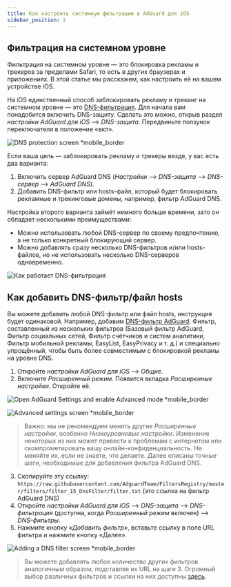 ```yaml
---
title: Как настроить системную фильтрацию в AdGuard для iOS
sidebar_position: 2
---
```


## Фильтрация на системном уровне

Фильтрация на системном уровне — это блокировка рекламы и трекеров за пределами Safari, то есть в других браузерах и приложениях. В этой статье мы расскажем, как настроить её на вашем устройстве iOS.

На iOS единственный способ заблокировать рекламу и трекинг на системном уровне — это [DNS-фильтрация](https://adguard-dns.io/kb/general/dns-filtering/). Для начала вам понадобится включить DNS-защиту. Сделать это можно, открыв раздел *настройки AdGuard для iOS* —> *DNS-защита*. Передвиньте ползунок переключателя в положение «вкл».

![DNS protection screen *mobile_border](https://cdn.adtidy.org/public/Adguard/Blog/ios_dns_protection.PNG)

Если ваша цель — заблокировать рекламу и трекеры везде, у вас есть два варианта:

1. Включить сервер AdGuard DNS (*Настройки* —> *DNS-защита* —> *DNS-сервер* —> *AdGuard DNS*).
2. Добавить DNS-фильтр или hosts-файл, который будет блокировать рекламные и трекинговые домены, например, фильтр AdGuard DNS.

Настройка второго варианта займёт немного больше времени, зато он обладает несколькими преимуществами:

* Можно использовать любой DNS-сервер по своему предпочтению, а не только конкретный блокирующий сервер.
* Можно добавлять сразу несколько DNS-фильтров и/или hosts-файлов, но не использовать несколько DNS-серверов одновременно.

![Как работает DNS-фильтрация](https://cdn.adtidy.org/public/Adguard/kb/DNS_filtering/how_dns_filtering_works_en.png)

## Как добавить DNS-фильтр/файл hosts

Вы можете добавить любой DNS-фильтр или файл hosts, инструкция будет одинаковой. Например, добавим [DNS-фильтр AdGuard](https://github.com/AdguardTeam/AdguardSDNSFilter). Фильтр, составленный из нескольких фильтров (Базовый фильтр AdGuard, Фильтр социальных сетей, Фильтр счётчиков и систем аналитики, Фильтр мобильной рекламы, EasyList, EasyPrivacy и т. д.) и специально упрощённый, чтобы быть более совместимым с блокировкой рекламы на уровне DNS.

1. Откройте *настройки AdGuard для iOS* —> *Общие*.
2. Включите *Расширенный режим*. Появится вкладка *Расширенные настройки*. Откройте её.

![Open AdGuard Settings and enable Advanced mode *mobile_border](https://cdn.adtidy.org/public/Adguard/Release_notes/iOS/v4.0/advanced_mode_en.jpg)

![Advanced settings screen *mobile_border](https://cdn.adtidy.org/public/Adguard/Blog/ios_advanced_settings.PNG)

> Важно: мы не рекомендуем менять другие *Расширенные настройки*, особенно *Низкоуровневые настройки*. Изменение некоторых из них может привести к проблемам с интернетом или скомпрометировать вашу онлайн-конфиденциальность. Не меняйте их, если не знаете, что делаете. Далее описаны точные шаги, необходимые для добавления фильтра AdGuard DNS.

3. Скопируйте эту ссылку: `https://raw.githubusercontent.com/AdguardTeam/FiltersRegistry/master/filters/filter_15_DnsFilter/filter.txt` (это ссылка на фильтр AdGuard DNS)
4. Откройте *настройки AdGuard для iOS* —> *DNS-защита* —> *DNS-фильтрация* (доступна, когда *Расширенный режим* включен) —> *DNS-фильтры*.
5. Нажмите кнопку *«Добавить фильтр»*, вставьте ссылку в поле URL фильтра и нажмите кнопку «Далее».

![Adding a DNS filter screen *mobile_border](https://cdn.adtidy.org/public/Adguard/Blog/ios_adding_a_filter.PNG)

> Вы можете добавлять любое количество других фильтров аналогичным образом, подставляя их URL на шаге 3. Огромный выбор различных фильтров и ссылки на них доступны [здесь](https://filterlists.com).